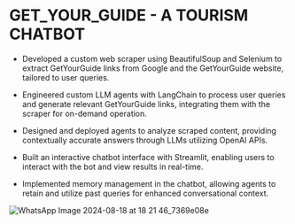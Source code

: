 
# GET_YOUR_GUIDE  -  A TOURISM CHATBOT

-   Developed a custom web scraper using BeautifulSoup and Selenium to extract GetYourGuide links from Google and the GetYourGuide website, tailored to user queries.

- Engineered custom LLM agents with LangChain to process user queries and generate relevant GetYourGuide links, integrating them with the scraper for on-demand operation.

- Designed and deployed agents to analyze scraped content, providing contextually accurate answers through LLMs utilizing OpenAI APIs.

- Built an interactive chatbot interface with Streamlit, enabling users to interact with the bot and view results in real-time.

- Implemented memory management in the chatbot, allowing agents to retain and utilize past queries for enhanced conversational context.

![WhatsApp Image 2024-08-18 at 18 21 46_7369e08e](https://github.com/user-attachments/assets/b7d026c3-fe00-4ae5-99d1-9a8d917625a7)
